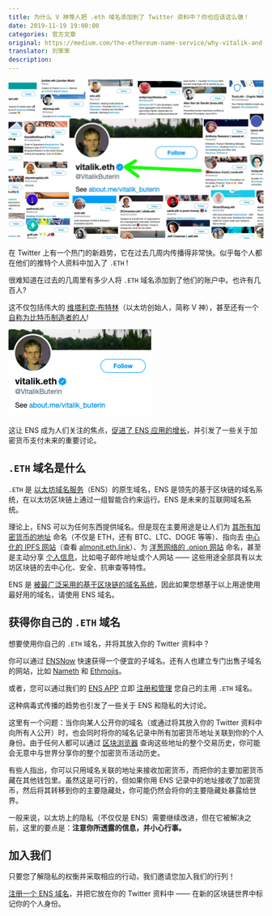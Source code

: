 ```yaml
---
title: 为什么 V 神等人把 .eth 域名添加到了 Twitter 资料中？你也应该这么做！
date: 2019-11-19 19:00:00
categories: 官方文章
original: https://medium.com/the-ethereum-name-service/why-vitalik-and-everyone-else-has-eth-in-their-twitter-profiles-and-you-should-too-f5e62731c4d1
translator: 刘笨笨
description: 
---
```


![](/images/news/2019-11-19-why-vitalik-and-everyone-else-has-eth/01.jpeg)

在 Twitter 上有一个热门的新趋势，它在过去几周内传播得非常快。似乎每个人都在他们的推特个人资料中加入了 `.ETH` !

很难知道在过去的几周里有多少人将 `.ETH` 域名添加到了他们的账户中。也许有几百人?

这不仅包括伟大的 [维塔利克·布特林](https://twitter.com/VitalikButerin)（以太坊创始人，简称 V 神），甚至还有一个 [自称为比特币制造者的人](https://twitter.com/skynetcap)!

![](/images/news/2019-11-19-why-vitalik-and-everyone-else-has-eth/02.png)

这让 ENS 成为人们关注的焦点，[促进了 ENS 应用的增长](https://twitter.com/ensdomains/status/1196501251497680905)，并引发了一些关于加密货币支付未来的重要讨论。

## `.ETH` 域名是什么

`.ETH` 是 [以太坊域名服务](https://ens.domains/)（ENS）的原生域名，ENS 是领先的基于区块链的域名系统，在以太坊区块链上通过一组智能合约来运行。ENS 是未来的互联网域名系统。

理论上，ENS 可以为任何东西提供域名。但是现在主要用途是让人们为 [其所有加密货币的地址](https://medium.com/the-ethereum-name-service/35-wallets-are-now-signed-up-to-support-ens-multi-coin-update-721ed26d65b8) 命名（不仅是 ETH，还有 BTC、LTC、DOGE 等等）、指向去 [中心化的 IPFS 网站](https://medium.com/the-ethereum-name-service/ethdns-9d56298fa38a)（查看 [almonit.eth.link](http://almonit.eth.link/)）、为 [洋葱网络的 .onion 网站](https://medium.com/the-ethereum-name-service/list-of-ens-names-that-resolve-to-tor-onion-websites-99140a4c674f) 命名，甚至是主动分享 [个人信息](https://medium.com/the-ethereum-name-service/new-text-records-now-available-for-ens-names-in-manager-a0ebb9cda73a)，比如电子邮件地址或个人网站 —— 这些用途全部具有以太坊区块链的去中心化、安全、抗审查等特性。

ENS 是 [被最广泛采用的基于区块链的域名系统](https://twitter.com/ensdomains/status/1196501251497680905)，因此如果您想基于以上用途使用最好用的域名，请使用 ENS 域名。

## 获得你自己的 `.ETH` 域名

想要使用你自己的 `.ETH` 域名，并将其放入你的 Twitter 资料中？

你可以通过 [ENSNow](https://now.ens.domains/) 快速获得一个便宜的子域名。还有人也建立专门出售子域名的网站，比如 [Nameth](https://nameth.io/) 和 [Ethmojis](https://ethmojis.com/)。

或者，您可以通过我们的 [ENS APP](https://app.ens.domains/) 立即 [注册和管理](https://ensuser.com/guides/) 您自己的主用 `.ETH` 域名。

这种病毒式传播的趋势也引发了一些关于 ENS 和隐私的大讨论。

这里有一个问题：当你向某人公开你的域名（或通过将其放入你的 Twitter 资料中向所有人公开）时，也会同时将你的域名记录中所有加密货币地址关联到你的个人身份。由于任何人都可以通过 [区块浏览器](https://en.bitcoin.it/wiki/BlockExplorer.com) 查询这些地址的整个交易历史，你可能会无意中与世界分享你的整个加密货币活动历史。

有些人指出，你可以只用域名关联的地址来接收加密货币，而把你的主要加密货币藏在其他钱包里。虽然这是可行的，但如果你用 ENS 记录中的地址接收了加密货币，然后将其转移到你的主要隐藏处，你可能仍然会将你的主要隐藏处暴露给世界。

一般来说，以太坊上的隐私（不仅仅是 ENS）需要继续改进，但在它被解决之前，这里的要点是：**注意你所透露的信息，并小心行事。**

## 加入我们

只要您了解隐私的权衡并采取相应的行动，我们邀请您加入我们的行列！

[注册一个 ENS 域名](https://ensuser.com/guides/register.html)，并把它放在你的 Twitter 资料中 —— 在新的区块链世界中标记你的个人身份。

